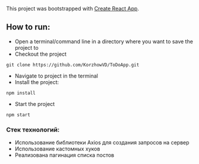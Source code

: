 This project was bootstrapped with [Create React App](https://github.com/facebook/create-react-app).
 
## How to run: 
- Open a terminal/command line in a directory where you want to save the project to 
- Checkout the project 
 
```
git clone https://github.com/KorzhowVD/ToDoApp.git
```
 
- Navigate to project in the terminal 
- Install the project: 
 
``` 
npm install 
``` 
 
- Start the project  
 
``` 
npm start
```

### Стек технологий:
* Использование библиотеки Axios для создания запросов на сервер
* Использование кастомных хуков
* Реализована пагинация списка постов
